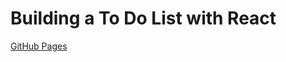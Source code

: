 # Building a To Do List with React

[GitHub Pages](https://the-new-kim.github.io/react-to-do-list/)
